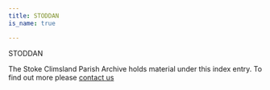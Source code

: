 ```yaml
---
title: STODDAN
is_name: true

---
```


STODDAN


The Stoke Climsland Parish Archive holds material under this index entry. To find out more please [contact us](/contact/)
